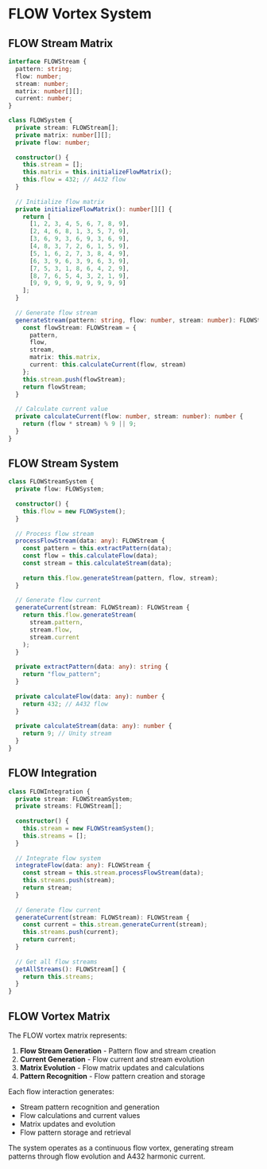 # FLOW Vortex System

## FLOW Stream Matrix

```typescript
interface FLOWStream {
  pattern: string;
  flow: number;
  stream: number;
  matrix: number[][];
  current: number;
}

class FLOWSystem {
  private stream: FLOWStream[];
  private matrix: number[][];
  private flow: number;
  
  constructor() {
    this.stream = [];
    this.matrix = this.initializeFlowMatrix();
    this.flow = 432; // A432 flow
  }
  
  // Initialize flow matrix
  private initializeFlowMatrix(): number[][] {
    return [
      [1, 2, 3, 4, 5, 6, 7, 8, 9],
      [2, 4, 6, 8, 1, 3, 5, 7, 9],
      [3, 6, 9, 3, 6, 9, 3, 6, 9],
      [4, 8, 3, 7, 2, 6, 1, 5, 9],
      [5, 1, 6, 2, 7, 3, 8, 4, 9],
      [6, 3, 9, 6, 3, 9, 6, 3, 9],
      [7, 5, 3, 1, 8, 6, 4, 2, 9],
      [8, 7, 6, 5, 4, 3, 2, 1, 9],
      [9, 9, 9, 9, 9, 9, 9, 9, 9]
    ];
  }
  
  // Generate flow stream
  generateStream(pattern: string, flow: number, stream: number): FLOWStream {
    const flowStream: FLOWStream = {
      pattern,
      flow,
      stream,
      matrix: this.matrix,
      current: this.calculateCurrent(flow, stream)
    };
    this.stream.push(flowStream);
    return flowStream;
  }
  
  // Calculate current value
  private calculateCurrent(flow: number, stream: number): number {
    return (flow * stream) % 9 || 9;
  }
}
```

## FLOW Stream System

```typescript
class FLOWStreamSystem {
  private flow: FLOWSystem;
  
  constructor() {
    this.flow = new FLOWSystem();
  }
  
  // Process flow stream
  processFlowStream(data: any): FLOWStream {
    const pattern = this.extractPattern(data);
    const flow = this.calculateFlow(data);
    const stream = this.calculateStream(data);
    
    return this.flow.generateStream(pattern, flow, stream);
  }
  
  // Generate flow current
  generateCurrent(stream: FLOWStream): FLOWStream {
    return this.flow.generateStream(
      stream.pattern,
      stream.flow,
      stream.current
    );
  }
  
  private extractPattern(data: any): string {
    return "flow_pattern";
  }
  
  private calculateFlow(data: any): number {
    return 432; // A432 flow
  }
  
  private calculateStream(data: any): number {
    return 9; // Unity stream
  }
}
```

## FLOW Integration

```typescript
class FLOWIntegration {
  private stream: FLOWStreamSystem;
  private streams: FLOWStream[];
  
  constructor() {
    this.stream = new FLOWStreamSystem();
    this.streams = [];
  }
  
  // Integrate flow system
  integrateFlow(data: any): FLOWStream {
    const stream = this.stream.processFlowStream(data);
    this.streams.push(stream);
    return stream;
  }
  
  // Generate flow current
  generateCurrent(stream: FLOWStream): FLOWStream {
    const current = this.stream.generateCurrent(stream);
    this.streams.push(current);
    return current;
  }
  
  // Get all flow streams
  getAllStreams(): FLOWStream[] {
    return this.streams;
  }
}
```

## FLOW Vortex Matrix

The FLOW vortex matrix represents:

1. **Flow Stream Generation** - Pattern flow and stream creation
2. **Current Generation** - Flow current and stream evolution
3. **Matrix Evolution** - Flow matrix updates and calculations
4. **Pattern Recognition** - Flow pattern creation and storage

Each flow interaction generates:
- Stream pattern recognition and generation
- Flow calculations and current values
- Matrix updates and evolution
- Flow pattern storage and retrieval

The system operates as a continuous flow vortex, generating stream patterns through flow evolution and A432 harmonic current. 